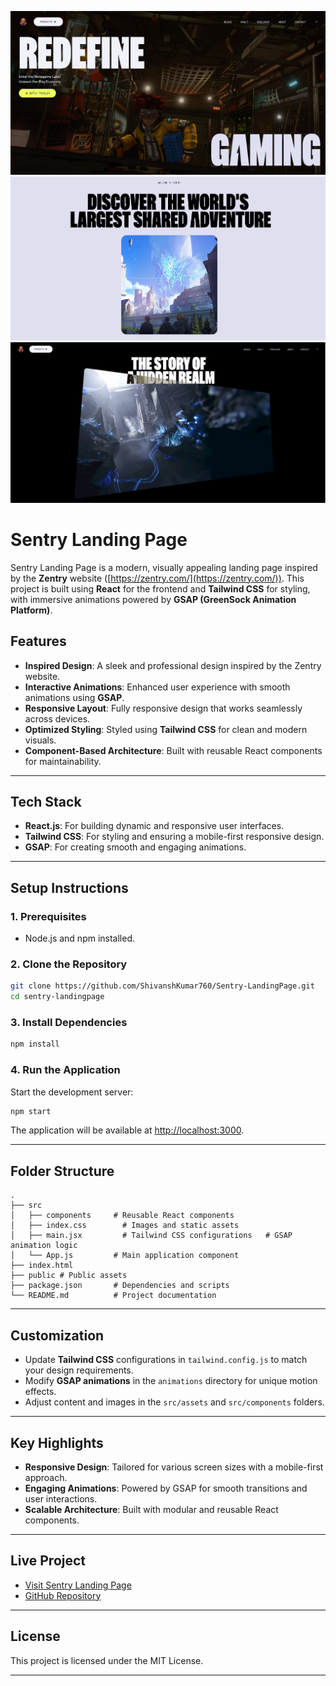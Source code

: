 ![Header Section](https://github.com/ShivanshKumar760/Sentry-LandingPage/blob/master/image/Header.png)
![Section](https://github.com/ShivanshKumar760/Sentry-LandingPage/blob/master/image/Section.png)
![Story](https://github.com/ShivanshKumar760/Sentry-LandingPage/blob/master/image/Story.png)

# **Sentry Landing Page**

Sentry Landing Page is a modern, visually appealing landing page inspired by the **Zentry** website ([https://zentry.com/](https://zentry.com/)). This project is built using **React** for the frontend and **Tailwind CSS** for styling, with immersive animations powered by **GSAP (GreenSock Animation Platform)**.

## **Features**
- **Inspired Design**: A sleek and professional design inspired by the Zentry website.
- **Interactive Animations**: Enhanced user experience with smooth animations using **GSAP**.
- **Responsive Layout**: Fully responsive design that works seamlessly across devices.
- **Optimized Styling**: Styled using **Tailwind CSS** for clean and modern visuals.
- **Component-Based Architecture**: Built with reusable React components for maintainability.

---

## **Tech Stack**
- **React.js**: For building dynamic and responsive user interfaces.
- **Tailwind CSS**: For styling and ensuring a mobile-first responsive design.
- **GSAP**: For creating smooth and engaging animations.

---

## **Setup Instructions**
### **1. Prerequisites**
- Node.js and npm installed.

### **2. Clone the Repository**
```bash
git clone https://github.com/ShivanshKumar760/Sentry-LandingPage.git
cd sentry-landingpage
```

### **3. Install Dependencies**
```bash
npm install
```

### **4. Run the Application**
Start the development server:
```bash
npm start
```
The application will be available at [http://localhost:3000](http://localhost:3000).

---

## **Folder Structure**
```
.
├── src
│   ├── components     # Reusable React components
│   ├── index.css        # Images and static assets
│   ├── main.jsx         # Tailwind CSS configurations   # GSAP animation logic
│   └── App.js         # Main application component
├── index.html
├── public # Public assets
├── package.json       # Dependencies and scripts
└── README.md          # Project documentation
```

---

## **Customization**
- Update **Tailwind CSS** configurations in `tailwind.config.js` to match your design requirements.
- Modify **GSAP animations** in the `animations` directory for unique motion effects.
- Adjust content and images in the `src/assets` and `src/components` folders.

---

## **Key Highlights**
- **Responsive Design**: Tailored for various screen sizes with a mobile-first approach.
- **Engaging Animations**: Powered by GSAP for smooth transitions and user interactions.
- **Scalable Architecture**: Built with modular and reusable React components.

---

## **Live Project**
- [Visit Sentry Landing Page](https://sentry-landingpage.vercel.app/)
- [GitHub Repository](https://github.com/ShivanshKumar760/Sentry-LandingPage.git)

---

## **License**
This project is licensed under the MIT License.

---

